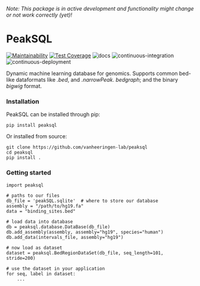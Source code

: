 *Note: This package is in active development and functionality might change or not work correctly (yet)!*

# PeakSQL

[![Maintainability](https://api.codeclimate.com/v1/badges/d5f1443a164eb0d64d33/maintainability)](https://codeclimate.com/github/vanheeringen-lab/peaksql/maintainability)
[![Test Coverage](https://api.codeclimate.com/v1/badges/d5f1443a164eb0d64d33/test_coverage)](https://codeclimate.com/github/vanheeringen-lab/peaksql/test_coverage)
![docs](https://github.com/vanheeringen-lab/peaksql/workflows/docs/badge.svg?branch=master)
![continuous-integration](https://github.com/vanheeringen-lab/peaksql/workflows/continuous-integration/badge.svg?branch=master)
![continuous-deployment](https://github.com/vanheeringen-lab/peaksql/workflows/continuous-deployment/badge.svg?branch=master)

Dynamic machine learning database for genomics. Supports common bed-like dataformats like *.bed*, and *.narrowPeak*. *bedgraph*; and the binary *bigwig* format. 

### Installation
PeakSQL can be installed through pip:
```
pip install peaksql
```
Or installed from source:
```
git clone https://github.com/vanheeringen-lab/peaksql
cd peaksql
pip install .
```

### Getting started
```
import peaksql

# paths to our files
db_file = 'peakSQL.sqlite'  # where to store our database
assembly = "/path/to/hg19.fa"
data = "binding_sites.bed"

# load data into database
db = peaksql.database.DataBase(db_file)
db.add_assembly(assembly, assembly="hg19", species="human")
db.add_data(intervals_file, assembly="hg19")

# now load as dataset
dataset = peaksql.BedRegionDataSet(db_file, seq_length=101, stride=200)

# use the dataset in your application
for seq, label in dataset:
    ...
```
